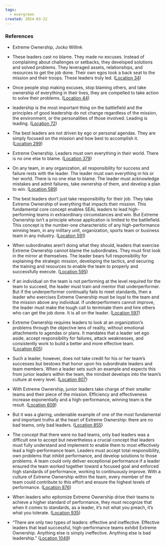```yaml
---
tags:
  - evergreen
created: 2024-03-22
---
```





### References

- Extreme Ownership, Jocko Willink

- These leaders cast no blame. They made no excuses. Instead of complaining about challenges or setbacks, they developed solutions and solved problems. They leveraged assets, relationships, and resources to get the job done. Their own egos took a back seat to the mission and their troops. These leaders truly led. ([Location 34](https://readwise.io/to_kindle?action=open&asin=B0739PYQSS&location=34))
- Once people stop making excuses, stop blaming others, and take ownership of everything in their lives, they are compelled to take action to solve their problems. ([Location 44](https://readwise.io/to_kindle?action=open&asin=B0739PYQSS&location=44))
- leadership is the most important thing on the battlefield and the principles of good leadership do not change regardless of the mission, the environment, or the personalities of those involved. Leading is leading. ([Location 72](https://readwise.io/to_kindle?action=open&asin=B0739PYQSS&location=72))
- The best leaders are not driven by ego or personal agendas. They are simply focused on the mission and how best to accomplish it. ([Location 299](https://readwise.io/to_kindle?action=open&asin=B0739PYQSS&location=299))
- Extreme Ownership. Leaders must own everything in their world. There is no one else to blame. ([Location 379](https://readwise.io/to_kindle?action=open&asin=B0739PYQSS&location=379))
- On any team, in any organization, all responsibility for success and failure rests with the leader. The leader must own everything in his or her world. There is no one else to blame. The leader must acknowledge mistakes and admit failures, take ownership of them, and develop a plan to win. ([Location 589](https://readwise.io/to_kindle?action=open&asin=B0739PYQSS&location=589))
- The best leaders don’t just take responsibility for their job. They take Extreme Ownership of everything that impacts their mission. This fundamental core concept enables SEAL leaders to lead high-performing teams in extraordinary circumstances and win. But Extreme Ownership isn’t a principle whose application is limited to the battlefield. This concept is the number-one characteristic of any high-performance winning team, in any military unit, organization, sports team or business team in any industry. ([Location 591](https://readwise.io/to_kindle?action=open&asin=B0739PYQSS&location=591))
- When subordinates aren’t doing what they should, leaders that exercise Extreme Ownership cannot blame the subordinates. They must first look in the mirror at themselves. The leader bears full responsibility for explaining the strategic mission, developing the tactics, and securing the training and resources to enable the team to properly and successfully execute. ([Location 595](https://readwise.io/to_kindle?action=open&asin=B0739PYQSS&location=595))
- If an individual on the team is not performing at the level required for the team to succeed, the leader must train and mentor that underperformer. But if the underperformer continually fails to meet standards, then a leader who exercises Extreme Ownership must be loyal to the team and the mission above any individual. If underperformers cannot improve, the leader must make the tough call to terminate them and hire others who can get the job done. It is all on the leader. ([Location 597](https://readwise.io/to_kindle?action=open&asin=B0739PYQSS&location=597))
- Extreme Ownership requires leaders to look at an organization’s problems through the objective lens of reality, without emotional attachments to agendas or plans. It mandates that a leader set ego aside, accept responsibility for failures, attack weaknesses, and consistently work to build a better and more effective team. ([Location 605](https://readwise.io/to_kindle?action=open&asin=B0739PYQSS&location=605))
- Such a leader, however, does not take credit for his or her team’s successes but bestows that honor upon his subordinate leaders and team members. When a leader sets such an example and expects this from junior leaders within the team, the mindset develops into the team’s culture at every level. ([Location 607](https://readwise.io/to_kindle?action=open&asin=B0739PYQSS&location=607))
- With Extreme Ownership, junior leaders take charge of their smaller teams and their piece of the mission. Efficiency and effectiveness increase exponentially and a high-performance, winning team is the result. ([Location 609](https://readwise.io/to_kindle?action=open&asin=B0739PYQSS&location=609))
- But it was a glaring, undeniable example of one of the most fundamental and important truths at the heart of Extreme Ownership: there are no bad teams, only bad leaders. ([Location 855](https://readwise.io/to_kindle?action=open&asin=B0739PYQSS&location=855))
- The concept that there were no bad teams, only bad leaders was a difficult one to accept but nevertheless a crucial concept that leaders must fully understand and implement to enable them to most effectively lead a high-performance team. Leaders must accept total responsibility, own problems that inhibit performance, and develop solutions to those problems. A team could only deliver exceptional performance if a leader ensured the team worked together toward a focused goal and enforced high standards of performance, working to continuously improve. With a culture of Extreme Ownership within the team, every member of the team could contribute to this effort and ensure the highest levels of performance. ([Location 876](https://readwise.io/to_kindle?action=open&asin=B0739PYQSS&location=876))
- When leaders who epitomize Extreme Ownership drive their teams to achieve a higher standard of performance, they must recognize that when it comes to standards, as a leader, it’s not what you preach, it’s what you tolerate. ([Location 935](https://readwise.io/to_kindle?action=open&asin=B0739PYQSS&location=935))
- “There are only two types of leaders: effective and ineffective. Effective leaders that lead successful, high-performance teams exhibit Extreme Ownership. Anything else is simply ineffective. Anything else is bad leadership.” ([Location 1049](https://readwise.io/to_kindle?action=open&asin=B0739PYQSS&location=1049))